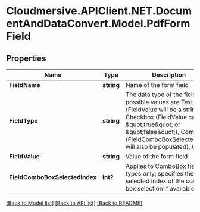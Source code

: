 # Cloudmersive.APIClient.NET.DocumentAndDataConvert.Model.PdfFormField
## Properties

Name | Type | Description | Notes
------------ | ------------- | ------------- | -------------
**FieldName** | **string** | Name of the form field | [optional] 
**FieldType** | **string** | The data type of the field; possible values are Text (FieldValue will be a string), Checkbox (FieldValue can be \&quot;true\&quot; or \&quot;false\&quot;), ComboBox (FieldComboBoxSelectedIndex will also be populated), Other | [optional] 
**FieldValue** | **string** | Value of the form field | [optional] 
**FieldComboBoxSelectedIndex** | **int?** | Applies to ComboBox field types only; specifies the selected index of the combo box selection if available | [optional] 

[[Back to Model list]](../README.md#documentation-for-models) [[Back to API list]](../README.md#documentation-for-api-endpoints) [[Back to README]](../README.md)

